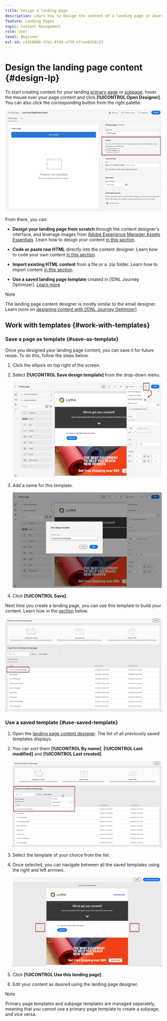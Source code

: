 ```yaml
---
title: Design a landing page
description: Learn how to design the content of a landing page in Journey Optimizer
feature: Landing Pages
topic: Content Management
role: User
level: Beginner
exl-id: c61b8d80-17e1-4fdd-a739-efcee032dc23
---
```

# Design the landing page content {#design-lp}

To start creating content for your landing [primary page](create-lp.md#configure-primary-page) or [subpage](create-lp.md#configure-subpages), hover the mouse over your page content and click **[!UICONTROL Open Designer]**. You can also click the corresponding button from the right palette.

![](assets/lp_open-designer.png)

From there, you can:

* **Design your landing page from scratch** through the content designer's interface, and leverage images from [Adobe Experience Manager Assets Essentials](../design/assets-essentials.md). Learn how to design your content <!--or use built-in templates--> [in this section](../design/create-email-content.md).

* **Code or paste raw HTML** directly into the content designer. Learn how to code your own content [in this section](../design/code-content.md).

* **Import existing HTML content** from a file or a .zip folder. Learn how to import content [in this section](../design/existing-content.md).

* **Use a saved landing page template** created in [!DNL Journey Optimizer]. [Learn more](#work-with-templates)

>[!NOTE]
>
>The landing page content designer is mostly similar to the email designer. Learn more on [designing content with [!DNL Journey Optimizer]](../design/design-emails.md).

## Work with templates {#work-with-templates}

<!--temp-->

### Save a page as template {#save-as-template}

Once you designed your landing page content, you can save it for future reuse. To do this, follow the steps below.

1. Click the ellipsis on top right of the screen.

1. Select **[!UICONTROL Save design template]** from the drop-down menu.

    ![](assets/lp_designer-save-template.png)

1. Add a name for this template.

    ![](assets/lp_designer-template-name.png)

1. Click **[!UICONTROL Save]**.

Next time you create a landing page, you can use this template to build your content. Learn how in the [section](#use-saved-template) below.

![](assets/lp_designer-saved-template.png)

### Use a saved template {#use-saved-template}

1. Open the [landing page content designer](lp-content.md). The list of all previously saved templates displays.

1. You can sort them **[!UICONTROL By name]**, **[!UICONTROL Last modified]** and **[!UICONTROL Last created]**.

    ![](assets/lp_designer-saved-templates.png)

1. Select the template of your choice from the list.

1. Once selected, you can navigate between all the saved templates using the right and left arrrows.

    ![](assets/lp_designer-saved-templates-navigate.png)

1. Click **[!UICONTROL Use this landing page]**.

1. Edit your content as desired using the landing page designer.

>[!NOTE]
>
>Primary page templates and subpage templates are managed separately, meaning that you cannot use a primary page template to create a subpage, and vice versa.
